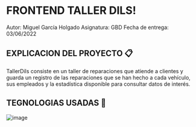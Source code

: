 # FRONTEND TALLER DILS!
Autor: Miguel García Holgado
Asignatura: GBD
Fecha de entrega: 03/06/2022

## EXPLICACION DEL PROYECTO 📋

TallerDils consiste en un taller de reparaciones que atiende a clientes y guarda un registro de las reparaciones que se han hecho a cada vehículo, sus empleados y la estadística disponible para consultar datos de interés.



## TEGNOLOGIAS USADAS 🚀
![image](https://user-images.githubusercontent.com/91050890/171390187-715acc64-d42b-4c05-b988-a27fa02c36dd.png)

